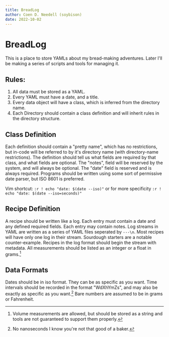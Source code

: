 ```yaml
---
title: BreadLog
author: Coen D. Needell (soybison)
date: 2022-10-02
---
```


# BreadLog

This is a place to store YAMLs about my bread-making adventures. Later I'll be making a series of scripts and tools for managing it.

## Rules:

1. All data must be stored as a YAML.
2. Every YAML must have a date, and a title.
3. Every data object will have a class, which is inferred from the directory name.
4. Each Directory should contain a class definition and will inherit rules in the directory structure.

## Class Definition

Each definition should contain a "pretty name", which has no restrictions, but in-code will be referred to by it's directory name (with directory-name restrictions).
The definition should tell us what fields are required by that class, and what fields are optional.
The "notes", field will be reserved by the system, and will always be optional. The "date" field is reserved and is always required. Programs should be written using some sort of permissive date parser, but ISO 8601 is preferred.

Vim shortcut:
`:r ! echo "date: $(date --iso)"`
or for more specificity
`:r ! echo "date: $(date --iso=seconds)"`

## Recipe Definition

A recipe should be written like a log. Each entry must contain a date and any defined required fields. Each entry may contain notes.
Log streams in YAML are written as a series of YAML files seperated by `---\n`.
Most recipes will have only one log in their stream. Sourdough starters are a notable counter-example. Recipes in the log format should begin the stream with metadata.
All measurements should be listed as an integer or a float in grams.[^1]

## Data Formats

Dates should be in iso format. They can be as specific as you want.
Time intervals should be recorded in the format "WdXhYmZs", and may also be exactly as specific as you want.[^2]
Bare numbers are assumed to be in grams or Fahrenheit.


[^1]: Volume measurements are allowed, but should be stored as a string and tools are not guaranteed to support them properly.
[^2]: No nanoseconds I know you're not that good of a baker.
